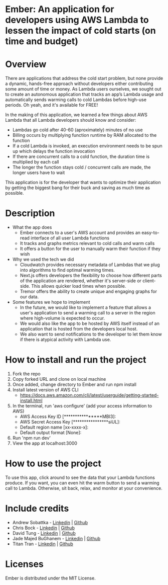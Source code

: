 
# Ember: An application for developers using AWS Lambda to lessen the impact of cold starts (on time and budget)

# Overview
There are applications that address the cold start problem, but none provide a dynamic, hands-free approach without developers either contributing some amount of time or money. As Lambda users ourselves, we sought out to create an autonomous application that tracks an app’s Lambda usage and automatically sends warming calls to cold Lambdas before high-use periods. Oh yeah, and it's available for FREE! 

In the making of this application, we learned a few things about AWS Lambda that all Lambda developers should know and consider:
  - Lambdas go cold after 40-60 (aproximately) minutes of no use 
  - Billing occurs by multiplying function runtime by RAM allocated to the function
  - If a cold Lambda is invoked, an execution environment needs to be spun up which delays the function invocation
  - If there are concurrent calls to a cold function, the duration time is multiplied by each call
  - The longer the function stays cold / concurrent calls are made, the longer users have to wait

This application is for the developer that wants to optimize their application by getting the biggest bang for their buck and saving as much time as possible.

# Description
- What the app does
    - Ember connects to a user's AWS account and provides an easy-to-read interface of all user Lambda functions
    - It tracks and graphs metrics relevant to cold calls and warm calls
    - It offers a button for the user to manually warm their function if they wish
- Why we used the tech we did
    - Cloudwatch provides necessary metadata of Lambdas that we plug into algorithms to find optimal warming times.
    - Next.js offers developers the flexibility to choose how different parts of the application are rendered, whether it's server-side or client-side. This allows quicker load times when possible.
    - Tremor offers the ability to create unique and engaging graphs for our data.
- Some features we hope to implement
    - In the future, we would like to implement a feature that allows a user's application to send a warming call to a server in the region where high-volume is expected to occur.
    - We would also like the app to be hosted by AWS itself instead of an application that is hosted from the developers local host. 
    - We also want to send notifications to the developer to let them know if there is atypical activity with Lambda use. 

# How to install and run the project
 1. Fork the repo 
 2. Copy forked URL and clone on local machine
 3. Once added, change directory to Ember and run npm install
 4. Install latest version of AWS CLI
    - https://docs.aws.amazon.com/cli/latest/userguide/getting-started-install.html 
 5. In the terminal, run 'aws configure' (add your access information to AWS)
    - AWS Access Key ID [****************MBI3]: 
    - AWS Secret Access Key [****************siUL]: 
    - Default region name [xx-xxxx-x]: 
    - Default output format [None]: 
 6. Run 'npm run dev'
 7. View the app at localhost:3000

# How to use the project
To use this app, click around to see the data that your Lambda functions produce. If you want, you can even hit the warm button to send a warming call to Lambda. Otherwise, sit back, relax, and monitor at your convenience.

# Include credits
 - Andrew Sobattka - <a href='https://www.linkedin.com/in/andrewsobottka/'>Linkedin</a>  | <a href='https://github.com/andrewsobottka'>Github</a> 
 - Chris Bock - <a href='https://www.linkedin.com/in/christopher-j-bock/'>Linkedin</a> | <a href='https://github.com/josebock02'>Github</a> 
 - David Tung - <a href='https://www.linkedin.com/in/yuhsuantung/'>Linkedin</a>  | <a href='https://github.com/Davidasahi'>Github</a> 
 - Jade Majed BuGhanem - <a href='https://www.linkedin.com/in/jade-majed-boughanem-6b2a79b8/'>Linkedin</a>  | <a href='https://github.com/majedbg'>Github</a> 
 - Titan Tran - <a href='https://www.linkedin.com/in/titantran/'>Linkedin</a>  | <a href='https://github.com/titrn'>Github</a> 

# Licenses
Ember is distributed under the MIT License.
